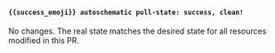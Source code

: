<!--- [pull_state_clean] -->
#### `{{success_emoji}} autoschematic pull-state: success, clean!`

No changes. The real state matches the desired state for all
resources modified in this PR.